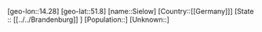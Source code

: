 ﻿---
location: [51.8,14.28]
type: City
tags:
- geo/City


SpocWebEntityId: 34252
isDeleted: false
confidential: public

---
[geo-lon::14.28]
[geo-lat::51.8]
[name::Sielow]
[Country::[[Germany]]]
[State :: [[../../Brandenburg]] ]
[Population::]
[Unknown::]

